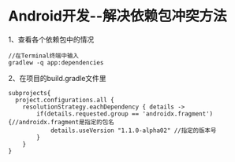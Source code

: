 # Android开发--解决依赖包冲突方法

1、查看各个依赖包中的情况<br>

```
//在Terminal终端中输入
gradlew -q app:dependencies
```
  
2、在项目的build.gradle文件里<br>

```
subprojects{
  project.configurations.all {
    resolutionStrategy.eachDependency { details ->
        if(details.requested.group == 'androidx.fragment') {//androidx.fragment是指定的包名
            details.useVersion "1.1.0-alpha02" //指定的版本号
        }
    }
}
```
  
